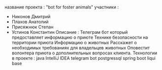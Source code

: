 название проекта : "bot for foster animals"
участники :
- Никонов Дмитрий
- Плахов Анатолий
- Присяжнюк Степан
- Устинов Константин
Описание :
Телеграм бот который предоставляет информацию о приюте 
Технике безопасности на территории приюта
Информацию о животных
Расскажет о необходимых требованиях для владельцев животных 
Оповестит волонтера приюта о дополнительных вопросах клиента.
Технологии в проекте :
java
IntelliJ IDEA
telegram bot
postgressql
spring boot
liqui base
